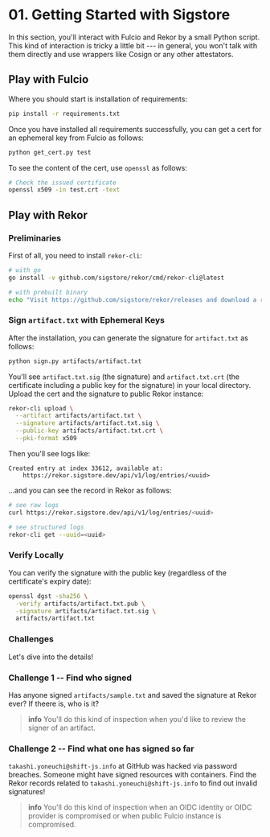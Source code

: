 # 01. Getting Started with Sigstore

In this section, you'll interact with Fulcio and Rekor by a small Python script. This kind of interaction is tricky a little bit --- in general, you won't talk with them directly and use wrappers like Cosign or any other attestators.

## Play with Fulcio

Where you should start is installation of requirements:

```sh
pip install -r requirements.txt
```

Once you have installed all requirements successfully, you can get a cert for an ephemeral key from Fulcio as follows:

```sh
python get_cert.py test
```

To see the content of the cert, use `openssl` as follows:

```sh
# Check the issued certificate
openssl x509 -in test.crt -text
```

## Play with Rekor

### Preliminaries

First of all, you need to install `rekor-cli`:

```sh
# with go
go install -v github.com/sigstore/rekor/cmd/rekor-cli@latest

# with prebuilt binary
echo "Visit https://github.com/sigstore/rekor/releases and download a rekor-cli binary you'd like"
```

### Sign `artifact.txt` with Ephemeral Keys

After the installation, you can generate the signature for `artifact.txt` as follows:

```sh
python sign.py artifacts/artifact.txt
```

You'll see `artifact.txt.sig` (the signature) and `artifact.txt.crt` (the certificate including a public key for the signature) in your local directory.
Upload the cert and the signature to public Rekor instance:

```sh
rekor-cli upload \
  --artifact artifacts/artifact.txt \
  --signature artifacts/artifact.txt.sig \
  --public-key artifacts/artifact.txt.crt \
  --pki-format x509
```

Then you'll see logs like:

```
Created entry at index 33612, available at:
    https://rekor.sigstore.dev/api/v1/log/entries/<uuid>
```

...and you can see the record in Rekor as follows:

```sh
# see raw logs
curl https://rekor.sigstore.dev/api/v1/log/entries/<uuid>

# see structured logs
rekor-cli get --uuid=<uuid>
```

### Verify Locally

You can verify the signature with the public key (regardless of the certificate's expiry date):

```sh
openssl dgst -sha256 \
  -verify artifacts/artifact.txt.pub \
  -signature artifacts/artifact.txt.sig \
  artifacts/artifact.txt
```

### Challenges

Let's dive into the details!

### Challenge 1 -- Find who signed

Has anyone signed `artifacts/sample.txt` and saved the signature at Rekor ever? If theere is, who is it?

> **info**
> You'll do this kind of inspection when you'd like to review the signer of an artifact.

### Challenge 2 -- Find what one has signed so far

`takashi.yoneuchi@shift-js.info` at GitHub was hacked via password breaches. Someone might have signed resources with containers.
Find the Rekor records related to `takashi.yoneuchi@shift-js.info` to find out invalid signatures!

> **info**
> You'll do this kind of inspection when an OIDC identity or OIDC provider is compromised or when public Fulcio instance is compromised.
